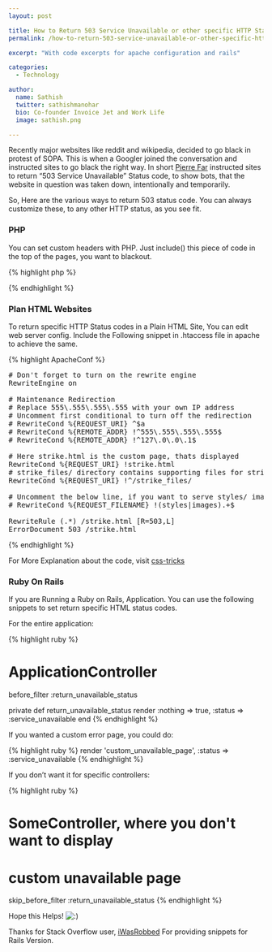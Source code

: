 ```yaml
---
layout: post

title: How to Return 503 Service Unavailable or other specific HTTP Status Code
permalink: /how-to-return-503-service-unavailable-or-other-specific-http-status-code/

excerpt: "With code excerpts for apache configuration and rails"

categories:
  - Technology

author: 
  name: Sathish
  twitter: sathishmanohar
  bio: Co-founder Invoice Jet and Work Life
  image: sathish.png

---
```

Recently major websites like reddit and wikipedia, decided to go black in protest of SOPA. This is when a Googler joined the conversation and instructed sites to go black the right way. In short [Pierre Far][1] instructed sites to return &#8220;503 Service Unavailable&#8221; Status code, to show bots, that the website in question was taken down, intentionally and temporarily.

So, Here are the various ways to return 503 status code. You can always customize these, to any other HTTP status, as you see fit.

<!--more-->

### PHP

You can set custom headers with PHP. Just include() this piece of code in the top of the pages, you want to blackout.

{% highlight php %}
<?php
header("HTTP/1.0 503 Service Unavailable");
?>
{% endhighlight %}

### Plan HTML Websites

To return specific HTTP Status codes in a Plain HTML Site, You can edit web server config. Include the Following snippet in .htaccess file in apache to achieve the same.

{% highlight ApacheConf %}
<pre class="wp-code-highlight prettyprint"># Don't forget to turn on the rewrite engine
RewriteEngine on

# Maintenance Redirection
# Replace 555\.555\.555\.555 with your own IP address
# Uncomment first conditional to turn off the redirection
# RewriteCond %{REQUEST_URI} ^$a
# RewriteCond %{REMOTE_ADDR} !^555\.555\.555\.555$
# RewriteCond %{REMOTE_ADDR} !^127\.0\.0\.1$

# Here strike.html is the custom page, thats displayed
RewriteCond %{REQUEST_URI} !strike.html
# strike_files/ directory contains supporting files for strike.html
RewriteCond %{REQUEST_URI} !^/strike_files/

# Uncomment the below line, if you want to serve styles/ images/
# RewriteCond %{REQUEST_FILENAME} !(styles|images).+$

RewriteRule (.*) /strike.html [R=503,L]
ErrorDocument 503 /strike.html
</pre>
{% endhighlight %}

For More Explanation about the code, visit [css-tricks][2]

### Ruby On Rails

If you are Running a Ruby on Rails, Application. You can use the following snippets to set return specific HTML status codes.

For the entire application:

{% highlight ruby %}
# ApplicationController
before_filter :return_unavailable_status

private
def return_unavailable_status
render :nothing => true, :status => :service_unavailable
end
{% endhighlight %}

If you wanted a custom error page, you could do:

{% highlight ruby %}
render 'custom_unavailable_page', :status => :service_unavailable
{% endhighlight %}

If you don&#8217;t want it for specific controllers:

{% highlight ruby %}
# SomeController, where you don't want to display
# custom unavailable page
skip_before_filter :return_unavailable_status
{% endhighlight %}

Hope this Helps! <img src='http://sathishmanohar.com/wp-includes/images/smilies/icon_smile.gif' alt=':)' class='wp-smiley' /> 

Thanks for Stack Overflow user, [iWasRobbed][3] For providing snippets for Rails Version.

 [1]: https://plus.google.com/115984868678744352358/posts/Gas8vjZ5fmB
 [2]: http://css-tricks.com/snippets/htaccess/temporary-maintenance-using-mod_rewrite/
 [3]: http://stackoverflow.com/users/308315/iwasrobbed
